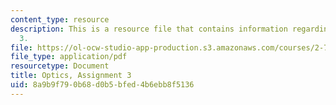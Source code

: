 ```yaml
---
content_type: resource
description: This is a resource file that contains information regarding optics, assignment
  3.
file: https://ol-ocw-studio-app-production.s3.amazonaws.com/courses/2-71-optics-spring-2014/8a9b9f790b68d0b5bfed4b6ebb8f5136_MIT2_71S14_HW_3.pdf
file_type: application/pdf
resourcetype: Document
title: Optics, Assignment 3
uid: 8a9b9f79-0b68-d0b5-bfed-4b6ebb8f5136
---
```

